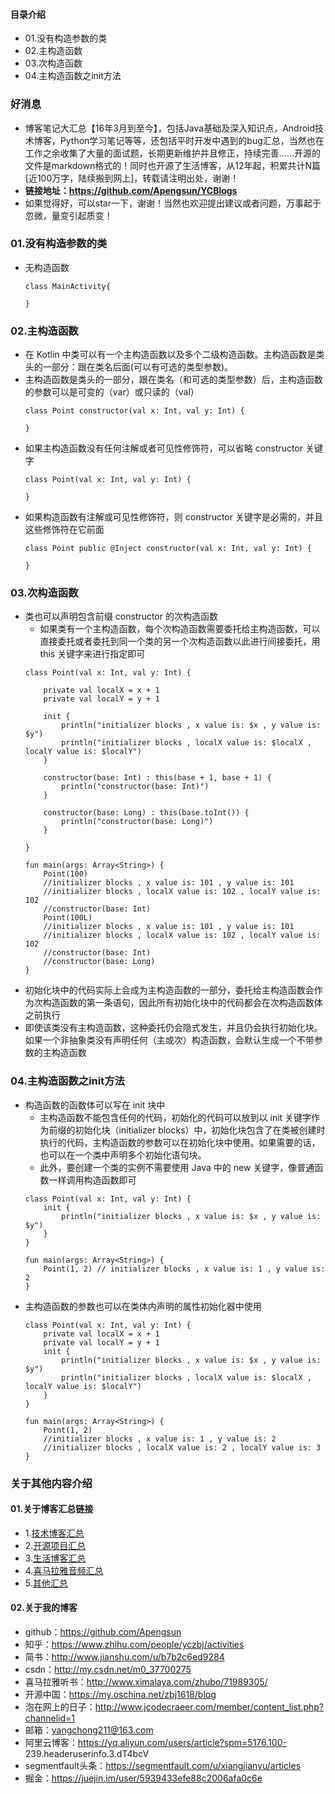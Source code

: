 #### 目录介绍
- 01.没有构造参数的类
- 02.主构造函数
- 03.次构造函数
- 04.主构造函数之init方法




### 好消息
- 博客笔记大汇总【16年3月到至今】，包括Java基础及深入知识点，Android技术博客，Python学习笔记等等，还包括平时开发中遇到的bug汇总，当然也在工作之余收集了大量的面试题，长期更新维护并且修正，持续完善……开源的文件是markdown格式的！同时也开源了生活博客，从12年起，积累共计N篇[近100万字，陆续搬到网上]，转载请注明出处，谢谢！
- **链接地址：https://github.com/Apengsun/YCBlogs**
- 如果觉得好，可以star一下，谢谢！当然也欢迎提出建议或者问题，万事起于忽微，量变引起质变！





### 01.没有构造参数的类
- 无构造函数
    ```
    class MainActivity{
    
    }
    ```


### 02.主构造函数
- 在 Kotlin 中类可以有一个主构造函数以及多个二级构造函数。主构造函数是类头的一部分：跟在类名后面(可以有可选的类型参数)。
- 主构造函数是类头的一部分，跟在类名（和可选的类型参数）后，主构造函数的参数可以是可变的（var）或只读的（val）
    ```
    class Point constructor(val x: Int, val y: Int) {
    
    }
    ```
- 如果主构造函数没有任何注解或者可见性修饰符，可以省略 constructor 关键字
    ```
    class Point(val x: Int, val y: Int) {
    
    }
    ```
- 如果构造函数有注解或可见性修饰符，则 constructor 关键字是必需的，并且这些修饰符在它前面
    ```
    class Point public @Inject constructor(val x: Int, val y: Int) {
    
    }
    ```



### 03.次构造函数
- 类也可以声明包含前缀 constructor 的次构造函数
    - 如果类有一个主构造函数，每个次构造函数需要委托给主构造函数，可以直接委托或者委托到同一个类的另一个次构造函数以此进行间接委托，用 this 关键字来进行指定即可
    ```
    class Point(val x: Int, val y: Int) {
    
        private val localX = x + 1
        private val localY = y + 1
    
        init {
            println("initializer blocks , x value is: $x , y value is: $y")
            println("initializer blocks , localX value is: $localX , localY value is: $localY")
        }
    
        constructor(base: Int) : this(base + 1, base + 1) {
            println("constructor(base: Int)")
        }
    
        constructor(base: Long) : this(base.toInt()) {
            println("constructor(base: Long)")
        }
    
    }
    
    fun main(args: Array<String>) {
        Point(100)
        //initializer blocks , x value is: 101 , y value is: 101
        //initializer blocks , localX value is: 102 , localY value is: 102
        //constructor(base: Int)
        Point(100L)
        //initializer blocks , x value is: 101 , y value is: 101
        //initializer blocks , localX value is: 102 , localY value is: 102
        //constructor(base: Int)
        //constructor(base: Long)
    }
    ```
- 初始化块中的代码实际上会成为主构造函数的一部分，委托给主构造函数会作为次构造函数的第一条语句，因此所有初始化块中的代码都会在次构造函数体之前执行
- 即使该类没有主构造函数，这种委托仍会隐式发生，并且仍会执行初始化块。如果一个非抽象类没有声明任何（主或次）构造函数，会默认生成一个不带参数的主构造函数




### 04.主构造函数之init方法
- 构造函数的函数体可以写在 init 块中
    - 主构造函数不能包含任何的代码，初始化的代码可以放到以 init 关键字作为前缀的初始化块（initializer blocks）中，初始化块包含了在类被创建时执行的代码，主构造函数的参数可以在初始化块中使用。如果需要的话，也可以在一个类中声明多个初始化语句块。
    - 此外，要创建一个类的实例不需要使用 Java 中的 new 关键字，像普通函数一样调用构造函数即可
    ```
    class Point(val x: Int, val y: Int) {
        init {
            println("initializer blocks , x value is: $x , y value is: $y")
        }
    }
    
    fun main(args: Array<String>) {
        Point(1, 2) // initializer blocks , x value is: 1 , y value is: 2
    }
    ```
- 主构造函数的参数也可以在类体内声明的属性初始化器中使用
    ```
    class Point(val x: Int, val y: Int) {
        private val localX = x + 1
        private val localY = y + 1
        init {
            println("initializer blocks , x value is: $x , y value is: $y")
            println("initializer blocks , localX value is: $localX , localY value is: $localY")
        }
    }
    
    fun main(args: Array<String>) {
        Point(1, 2)
        //initializer blocks , x value is: 1 , y value is: 2
        //initializer blocks , localX value is: 2 , localY value is: 3
    }
    ```



### 关于其他内容介绍
#### 01.关于博客汇总链接
- 1.[技术博客汇总](https://www.jianshu.com/p/614cb839182c)
- 2.[开源项目汇总](https://blog.csdn.net/m0_37700275/article/details/80863574)
- 3.[生活博客汇总](https://blog.csdn.net/m0_37700275/article/details/79832978)
- 4.[喜马拉雅音频汇总](https://www.jianshu.com/p/f665de16d1eb)
- 5.[其他汇总](https://www.jianshu.com/p/53017c3fc75d)



#### 02.关于我的博客
- github：https://github.com/Apengsun
- 知乎：https://www.zhihu.com/people/yczbj/activities
- 简书：http://www.jianshu.com/u/b7b2c6ed9284
- csdn：http://my.csdn.net/m0_37700275
- 喜马拉雅听书：http://www.ximalaya.com/zhubo/71989305/
- 开源中国：https://my.oschina.net/zbj1618/blog
- 泡在网上的日子：http://www.jcodecraeer.com/member/content_list.php?channelid=1
- 邮箱：yangchong211@163.com
- 阿里云博客：https://yq.aliyun.com/users/article?spm=5176.100- 239.headeruserinfo.3.dT4bcV
- segmentfault头条：https://segmentfault.com/u/xiangjianyu/articles
- 掘金：https://juejin.im/user/5939433efe88c2006afa0c6e




